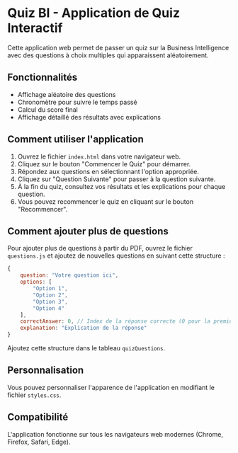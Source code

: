 # Quiz BI - Application de Quiz Interactif

Cette application web permet de passer un quiz sur la Business Intelligence avec des questions à choix multiples qui apparaissent aléatoirement.

## Fonctionnalités

- Affichage aléatoire des questions
- Chronomètre pour suivre le temps passé
- Calcul du score final
- Affichage détaillé des résultats avec explications

## Comment utiliser l'application

1. Ouvrez le fichier `index.html` dans votre navigateur web.
2. Cliquez sur le bouton "Commencer le Quiz" pour démarrer.
3. Répondez aux questions en sélectionnant l'option appropriée.
4. Cliquez sur "Question Suivante" pour passer à la question suivante.
5. À la fin du quiz, consultez vos résultats et les explications pour chaque question.
6. Vous pouvez recommencer le quiz en cliquant sur le bouton "Recommencer".

## Comment ajouter plus de questions

Pour ajouter plus de questions à partir du PDF, ouvrez le fichier `questions.js` et ajoutez de nouvelles questions en suivant cette structure :

```javascript
{
    question: "Votre question ici",
    options: [
        "Option 1",
        "Option 2",
        "Option 3",
        "Option 4"
    ],
    correctAnswer: 0, // Index de la réponse correcte (0 pour la première option)
    explanation: "Explication de la réponse"
}
```

Ajoutez cette structure dans le tableau `quizQuestions`.

## Personnalisation

Vous pouvez personnaliser l'apparence de l'application en modifiant le fichier `styles.css`.

## Compatibilité

L'application fonctionne sur tous les navigateurs web modernes (Chrome, Firefox, Safari, Edge). 